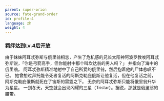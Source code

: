 ```yaml
---
parent: super-orion
source: fate-grand-order
id: profile-4
language: zh
weight: 4
---
```


### 羁绊达到Lv.4后开放

由于妹妹阿耳忒弥斯与俄里翁相恋，产生了危机感的兄长太阳神阿波罗教唆阿耳忒弥斯说，「你是弓箭高手，但你能射中那个叫坎达翁的男人吗？」
并指向了海中的俄里翁。
阿耳忒弥斯精准地射中了自己所爱的俄里翁，然后抱着他的尸体悲叹不已。
她曾想过拜托能令死者复活的阿斯克勒庇俄斯让他复活，但在他复活之前，阿斯克勒庇俄斯就死在了宙斯的雷霆之下。
无奈的阿耳忒弥斯只能将俄里翁升华为星星。
一到冬天，天空就会出现闪耀的三星（Tristar）。据说，那就是俄里翁的腰带。
